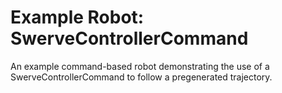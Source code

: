 #   Example Robot: SwerveControllerCommand

An example command-based robot demonstrating the use of a SwerveControllerCommand to follow a pregenerated trajectory.